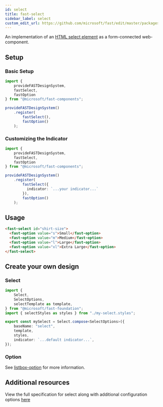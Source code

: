 ```yaml
---
id: select
title: fast-select
sidebar_label: select
custom_edit_url: https://github.com/microsoft/fast/edit/master/packages/web-components/fast-foundation/src/select/README.md
---
```


An implementation of an [HTML select element](https://developer.mozilla.org/en-US/docs/Web/HTML/Element/select) as a form-connected web-component.

## Setup

### Basic Setup

```ts
import {
    provideFASTDesignSystem,
    fastSelect,
    fastOption
} from "@microsoft/fast-components";

provideFASTDesignSystem()
    .register(
        fastSelect(),
        fastOption()
    );
```

### Customizing the Indicator

```ts
import {
    provideFASTDesignSystem,
    fastSelect,
    fastOption
} from "@microsoft/fast-components";

provideFASTDesignSystem()
    .register(
        fastSelect({
          indicator: `...your indicator...`
        }),
        fastOption()
    );
```

## Usage

```html live
<fast-select id="shirt-size">
  <fast-option value="s">Small</fast-option>
  <fast-option value="m">Medium</fast-option>
  <fast-option value="l">Large</fast-option>
  <fast-option value="xl">Extra Large</fast-option>
</fast-select>
```

## Create your own design

### Select

```ts
import {
    Select,
    SelectOptions,
    selectTemplate as template,
} from "@microsoft/fast-foundation";
import { selectStyles as styles } from "./my-select.styles";

export const mySelect = Select.compose<SelectOptions>({
    baseName: "select",
    template,
    styles,
    indicator: `...default indicator...`,
});
```

### Option

See [listbox-option](/docs/components/listbox-option) for more information.

## Additional resources

View the full specification for select along with additional configuration options [here](https://github.com/microsoft/fast/blob/master/packages/web-components/fast-foundation/src/select/select.spec.md)